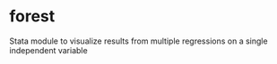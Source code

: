 # forest
Stata module to visualize results from multiple regressions on a single independent variable
